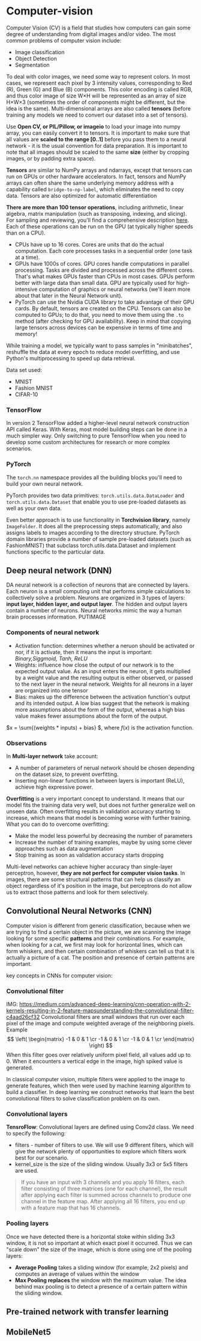 # Computer-vision

Computer Vision (CV) is a field that studies how computers can gain some degree of understanding from digital images and/or video.
The most common problems of computer vision include:
* Image classification
* Object Detection
* Segmentation

To deal with color images, we need some way to represent colors. In most cases, we represent each pixel by 3 intensity values, 
corresponding to Red (R), Green (G) and Blue (B) components. This color encoding is called RGB, and thus color image of size 
W×H will be represented as an array of size H×W×3 (sometimes the order of components might be different, but the idea is the same).
Multi-dimensional arrays are also called **tensors** (before training any models we need to convert our dataset into a set of tensors).

Use **Open CV, or PIL/Pillow, or imageio** to load your image into numpy array, you can easily convert it to tensors. It is important to make sure that all values are **scaled to the range [0..1]** before you pass them to a neural network - it is the usual convention for data preparation. It is important to note that all images should be scaled to the same **size** (either by cropping images, or by padding extra space). 

**Tensors** are similar to NumPy arrays and ndarrays, except that tensors can run on GPUs or other hardware accelerators. In fact, tensors and NumPy arrays can often share the same underlying memory address with a capability called <code>bridge-to-np-label</code>, which eliminates the need to copy data. Tensors are also optimized for automatic differentiation 

**There are more than 100 tensor operations**, including arithmetic, linear algebra, matrix manipulation (such as transposing, indexing, and slicing). For sampling and reviewing, you'll find a comprehensive description [here](https://pytorch.org/docs/stable/torch.html). Each of these operations can be run on the GPU (at typically higher speeds than on a
CPU).
* CPUs have up to 16 cores. Cores are units that do the actual computation. Each core processes tasks in a sequential order (one task at a time).
* GPUs have 1000s of cores.  GPU cores handle computations in parallel processing. Tasks are divided and processed across the different cores. That's what makes GPUs faster than CPUs in most cases. GPUs perform better with large data than small data. GPU are typically used for high-intensive computation of graphics or neural networks (we'll learn more about that later in the Neural Network unit).
* PyTorch can use the Nvidia CUDA library to take advantage of their GPU cards.
By default, tensors are created on the CPU. Tensors can also be computed to GPUs; to do that, you need to move them using the `.to` method (after checking for GPU availability). Keep in mind that copying large tensors across devices can be expensive in terms of time and memory!

While training a model, we typically want to pass samples in "minibatches", reshuffle the data at every epoch to reduce model overfitting, and use Python's multiprocessing to speed up data retrieval.

Data set used:
* MNIST
* Fashion MNIST
* CIFAR-10

### TensorFlow
In version 2 TensorFlow added a higher-level neural network construction API called Keras. With Keras, most model building steps can be done in a much simpler way. Only switching to pure TensorFlow when you need to develop some custom architectures for research or more complex scenarios.

### PyTorch
The <code>torch.nn</code> namespace provides all the building blocks you'll need to build your own neural network. 

PyTorch provides two data primitives: <code>torch.utils.data.DataLoader</code> and <code>torch.utils.data.Dataset</code> that enable you to use pre-loaded datasets as well as your own data.

Even better approach is to use functionality in **Torchvision library**, namely <code>ImageFolder</code>. It does all the preprocessing steps automatically, and also assigns labels to images according to the directory structure. PyTorch domain libraries provide a number of sample pre-loaded datasets (such as FashionMNIST) that subclass torch.utils.data.Dataset and implement functions specific to the particular data.

## Deep neural network (DNN)
DA neural network is a collection of neurons that are connected by layers. Each neuron is a small computing unit that performs simple calculations to collectively solve a problem. Neurons are organized in 3 types of layers: **input layer, hidden layer, and output layer**. The hidden and output layers contain a number of neurons. Neural networks mimic the way a human brain processes information.
PUTIMAGE

### Components of neural network
* Activation function: determines whether a neruon should be activated or nor, if it is activate, then it means the input is important: *Binary,Siggmoid, Tanh, ReLU*
* Weights: influence how close the output of our network is to the expected output value. As an input enters the neuron, it gets multiplied by a weight value and the resulting output is either observed, or passed to the next layer in the neural network. Weights for all neurons in a layer are organized into one tensor
* Bias: makes up the difference between the activation function's output and its intended output. A low bias suggest that the network is making more assumptions about the form of the output, whereas a high bias value makes fewer assumptions about the form of the output.

$x = \sum{(weights * inputs) + bias} $, where $f(x)$ is the activation function.

### Observations
In **Multi-layer network** take account:
* A number of parameters of nerual network should be chosen depending on the dataset size, to prevent overfitting.
* Inserting non-linear functions in between layers is important (ReLU), achieve high expressive power.

**Overfitting** is a very important concept to understand. It means that our model fits the training data very well, but does not further generalize well on unseen data. Often overfitting results in validation accuracy starting to increase, which means that model is becoming worse with further training. What you can do to overcome overfitting:
* Make the model less powerful by decreasing the number of parameters
* Increase the number of training examples, maybe by using some clever approaches such as data augmentation
* Stop training as soon as validation accuracy starts dropping

Multi-level networks can achieve higher accuracy than single-layer perceptron, however, **they are not perfect for computer vision tasks**. In images, there are some structural patterns that can help us classify an object regardless of it's position in the image, but perceptrons do not allow us to extract those patterns and look for them selectively.

## Convolutional Neural Networks (CNN)
Computer vision is different from generic classification, because when we are trying to find a certain object in the picture, we are scanning the image looking for some specific **patterns** and their combinations. For example, when looking for a cat, we first may look for horizontal lines, which can form whiskers, and then certain combination of whiskers can tell us that it is actually a picture of a cat. The position and presence of certain patterns are important. 

key concepts in CNNs for computer vision: 

### Convolutional filter
IMG: https://medium.com/advanced-deep-learning/cnn-operation-with-2-kernels-resulting-in-2-feature-mapsunderstanding-the-convolutional-filter-c4aad26cf32
Convolutional filters are small windows that run over each pixel of the image and compute weighted average of the neighboring pixels. Example
$$
\left(
    \begin{matrix}
     -1 & 0 & 1 \cr
     -1 & 0 & 1 \cr
     -1 & 0 & 1 \cr
    \end{matrix}
\right)
$$
When this filter goes over relatively uniform pixel field, all values add up to 0. When it encounters a vertical edge in the image, high spiked value is generated. 

In classical computer vision, multiple filters were applied to the image to generate features, which then were used by machine learning algorithm to build a classifier. In deep learning we construct networks that learn the best convolutional filters to solve classification problem on its own.

### Convolutional layers
**TensroFlow**: Convolutional layers are defined using Conv2d class. We need to specify the following:
* filters - number of filters to use. We will use 9 different filters, which will give the network plenty of opportunities to explore which filters work best for our scenario.
* kernel_size is the size of the sliding window. Usually 3x3 or 5x5 filters are used.

> If you have an input with 3 channels and you apply 16 filters, each filter consisting of three matrices (one for each channel), the result after applying each filter is summed across channels to produce one channel in the feature map. After applying all 16 filters, you end up with a feature map that has 16 channels.

### Pooling layers
Once we have detected there is a horizontal stoke within sliding 3x3 window, it is not so important at which exact pixel it occurred. Thus we can "scale down" the size of the image, which is done using one of the pooling layers:
* **Average Pooling** takes a sliding window (for example, 2x2 pixels) and computes an average of values within the window
* **Max Pooling replaces** the window with the maximum value. The idea behind max pooling is to detect a presence of a certain pattern within the sliding window.

## Pre-trained network with transfer learning
## MobileNet5

